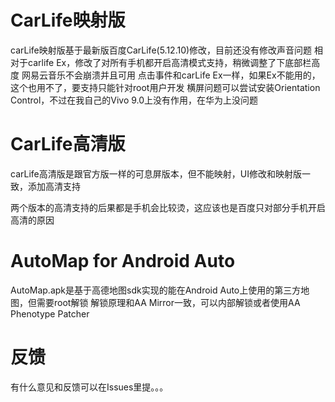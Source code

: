 # CarLife映射版
carLife映射版基于最新版百度CarLife(5.12.10)修改，目前还没有修改声音问题
相对于carlife Ex，修改了对所有手机都开启高清模式支持，稍微调整了下底部栏高度
网易云音乐不会崩溃并且可用
点击事件和carLife Ex一样，如果Ex不能用的，这个也用不了，要支持只能针对root用户开发
横屏问题可以尝试安装Orientation Control，不过在我自己的Vivo 9.0上没有作用，在华为上没问题

# CarLife高清版
carLife高清版是跟官方版一样的可息屏版本，但不能映射，UI修改和映射版一致，添加高清支持

两个版本的高清支持的后果都是手机会比较烫，这应该也是百度只对部分手机开启高清的原因


# AutoMap for Android Auto
AutoMap.apk是基于高德地图sdk实现的能在Android Auto上使用的第三方地图，但需要root解锁
解锁原理和AA Mirror一致，可以内部解锁或者使用AA Phenotype Patcher

# 反馈
有什么意见和反馈可以在Issues里提。。。
